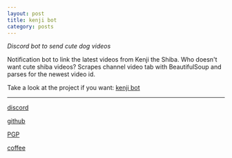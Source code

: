 ```yaml
---
layout: post
title: kenji bot
category: posts
---
```


*Discord bot to send cute dog videos*

Notification bot to link the latest videos from Kenji the Shiba. Who doesn't want cute shiba videos? Scrapes channel video tab with BeautifulSoup and parses for the newest video id.

Take a look at the project if you want:
[kenji bot][kenji bot]

---

[discord][discord]

[github][dqd]

[PGP][PGP]

[coffee][coffee]

[discord]: https://discordapp.com/users/115320635823095812
[dqd]: https://github.com/dqdang
[PGP]: https://raw.githubusercontent.com/dqdang/dqdang.github.io/master/derek-dang.asc
[coffee]: https://www.buymeacoffee.com/dqdang
[kenji bot]: https://github.com/dqdang/kenji-bot
